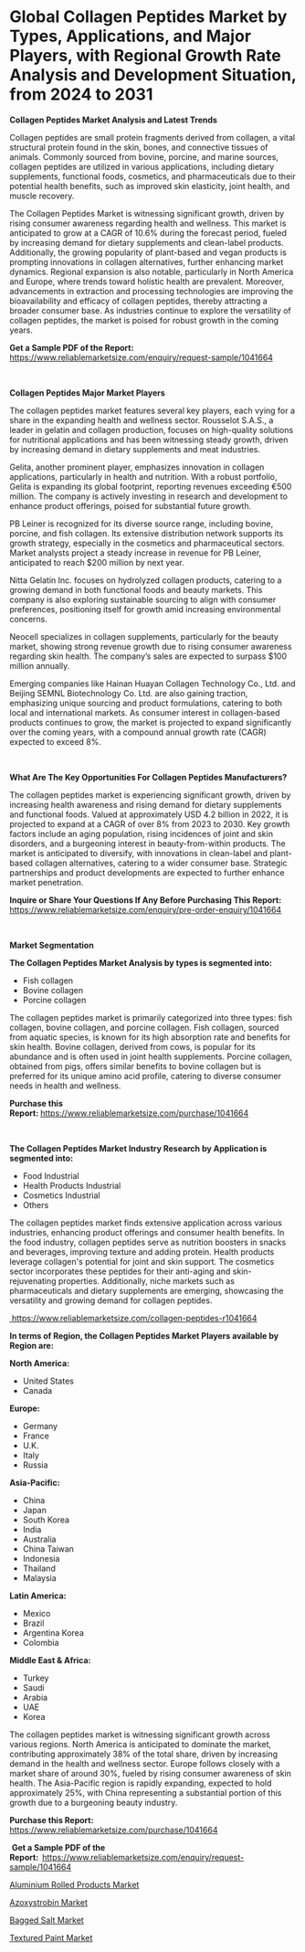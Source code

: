<p><h1>Global Collagen Peptides Market by Types, Applications, and Major Players, with Regional Growth Rate Analysis and Development Situation, from 2024 to 2031</h1></p><p><strong>Collagen Peptides Market Analysis and Latest Trends</strong></p>
<p><p>Collagen peptides are small protein fragments derived from collagen, a vital structural protein found in the skin, bones, and connective tissues of animals. Commonly sourced from bovine, porcine, and marine sources, collagen peptides are utilized in various applications, including dietary supplements, functional foods, cosmetics, and pharmaceuticals due to their potential health benefits, such as improved skin elasticity, joint health, and muscle recovery.</p><p>The Collagen Peptides Market is witnessing significant growth, driven by rising consumer awareness regarding health and wellness. This market is anticipated to grow at a CAGR of 10.6% during the forecast period, fueled by increasing demand for dietary supplements and clean-label products. Additionally, the growing popularity of plant-based and vegan products is prompting innovations in collagen alternatives, further enhancing market dynamics. Regional expansion is also notable, particularly in North America and Europe, where trends toward holistic health are prevalent. Moreover, advancements in extraction and processing technologies are improving the bioavailability and efficacy of collagen peptides, thereby attracting a broader consumer base. As industries continue to explore the versatility of collagen peptides, the market is poised for robust growth in the coming years.</p></p>
<p><strong>Get a Sample PDF of the Report:&nbsp;</strong> <a href="https://www.reliablemarketsize.com/enquiry/request-sample/1041664?utm_campaign=1131&utm_medium=2&utm_source=Github&utm_content=ia&utm_term=07112024&utm_id=collagen-peptides">https://www.reliablemarketsize.com/enquiry/request-sample/1041664</a></p>
<p>&nbsp;</p>
<p><strong>Collagen Peptides Major Market Players</strong></p>
<p><p>The collagen peptides market features several key players, each vying for a share in the expanding health and wellness sector. Rousselot S.A.S., a leader in gelatin and collagen production, focuses on high-quality solutions for nutritional applications and has been witnessing steady growth, driven by increasing demand in dietary supplements and meat industries.</p><p>Gelita, another prominent player, emphasizes innovation in collagen applications, particularly in health and nutrition. With a robust portfolio, Gelita is expanding its global footprint, reporting revenues exceeding €500 million. The company is actively investing in research and development to enhance product offerings, poised for substantial future growth.</p><p>PB Leiner is recognized for its diverse source range, including bovine, porcine, and fish collagen. Its extensive distribution network supports its growth strategy, especially in the cosmetics and pharmaceutical sectors. Market analysts project a steady increase in revenue for PB Leiner, anticipated to reach $200 million by next year.</p><p>Nitta Gelatin Inc. focuses on hydrolyzed collagen products, catering to a growing demand in both functional foods and beauty markets. This company is also exploring sustainable sourcing to align with consumer preferences, positioning itself for growth amid increasing environmental concerns.</p><p>Neocell specializes in collagen supplements, particularly for the beauty market, showing strong revenue growth due to rising consumer awareness regarding skin health. The company’s sales are expected to surpass $100 million annually.</p><p>Emerging companies like Hainan Huayan Collagen Technology Co., Ltd. and Beijing SEMNL Biotechnology Co. Ltd. are also gaining traction, emphasizing unique sourcing and product formulations, catering to both local and international markets. As consumer interest in collagen-based products continues to grow, the market is projected to expand significantly over the coming years, with a compound annual growth rate (CAGR) expected to exceed 8%.</p></p>
<p>&nbsp;</p>
<p><strong>What Are The Key Opportunities For Collagen Peptides Manufacturers?</strong></p>
<p><p>The collagen peptides market is experiencing significant growth, driven by increasing health awareness and rising demand for dietary supplements and functional foods. Valued at approximately USD 4.2 billion in 2022, it is projected to expand at a CAGR of over 8% from 2023 to 2030. Key growth factors include an aging population, rising incidences of joint and skin disorders, and a burgeoning interest in beauty-from-within products. The market is anticipated to diversify, with innovations in clean-label and plant-based collagen alternatives, catering to a wider consumer base. Strategic partnerships and product developments are expected to further enhance market penetration.</p></p>
<p><strong>Inquire or Share Your Questions If Any Before Purchasing This Report:</strong> <a href="https://www.reliablemarketsize.com/enquiry/pre-order-enquiry/1041664?utm_campaign=1131&utm_medium=2&utm_source=Github&utm_content=ia&utm_term=07112024&utm_id=collagen-peptides">https://www.reliablemarketsize.com/enquiry/pre-order-enquiry/1041664</a></p>
<p>&nbsp;</p>
<p><strong>Market Segmentation</strong></p>
<p><strong>The Collagen Peptides Market Analysis by types is segmented into:</strong></p>
<p><ul><li>Fish collagen</li><li>Bovine collagen</li><li>Porcine collagen</li></ul></p>
<p><p>The collagen peptides market is primarily categorized into three types: fish collagen, bovine collagen, and porcine collagen. Fish collagen, sourced from aquatic species, is known for its high absorption rate and benefits for skin health. Bovine collagen, derived from cows, is popular for its abundance and is often used in joint health supplements. Porcine collagen, obtained from pigs, offers similar benefits to bovine collagen but is preferred for its unique amino acid profile, catering to diverse consumer needs in health and wellness.</p></p>
<p><strong>Purchase this Report:&nbsp;</strong><a href="https://www.reliablemarketsize.com/purchase/1041664?utm_campaign=1131&utm_medium=2&utm_source=Github&utm_content=ia&utm_term=07112024&utm_id=collagen-peptides">https://www.reliablemarketsize.com/purchase/1041664</a></p>
<p>&nbsp;</p>
<p><strong>The Collagen Peptides Market Industry Research by Application is segmented into:</strong></p>
<p><ul><li>Food Industrial</li><li>Health Products Industrial</li><li>Cosmetics Industrial</li><li>Others</li></ul></p>
<p><p>The collagen peptides market finds extensive application across various industries, enhancing product offerings and consumer health benefits. In the food industry, collagen peptides serve as nutrition boosters in snacks and beverages, improving texture and adding protein. Health products leverage collagen's potential for joint and skin support. The cosmetics sector incorporates these peptides for their anti-aging and skin-rejuvenating properties. Additionally, niche markets such as pharmaceuticals and dietary supplements are emerging, showcasing the versatility and growing demand for collagen peptides.</p></p>
<p><a href="https://www.reliablemarketsize.com/collagen-peptides-r1041664?utm_campaign=1131&utm_medium=2&utm_source=Github&utm_content=ia&utm_term=07112024&utm_id=collagen-peptides">&nbsp;https://www.reliablemarketsize.com/collagen-peptides-r1041664</a></p>
<p><strong>In terms of Region, the Collagen Peptides Market Players available by Region are:</strong></p>
<p>
    <p> <strong> North America: </strong>
        <ul>
            <li>United States</li>
            <li>Canada</li>
        </ul>
        </p> 
    <p> <strong> Europe: </strong>
        <ul>
            <li>Germany</li>
            <li>France</li>
            <li>U.K.</li>
            <li>Italy</li>
            <li>Russia</li>
        </ul>
        </p> 
    <p> <strong> Asia-Pacific: </strong>
        <ul>
            <li>China</li>
            <li>Japan</li>
            <li>South Korea</li>
            <li>India</li>
            <li>Australia</li>
            <li>China Taiwan</li>
            <li>Indonesia</li>
            <li>Thailand</li>
            <li>Malaysia</li>
        </ul>
        </p> 
    <p> <strong> Latin America: </strong>
        <ul>
            <li>Mexico</li>
            <li>Brazil</li>
            <li>Argentina Korea</li>
            <li>Colombia</li>
        </ul>
        </p> 
    <p> <strong> Middle East & Africa: </strong>
        <ul>
            <li>Turkey</li>
            <li>Saudi</li>
            <li>Arabia</li>
            <li>UAE</li>
            <li>Korea</li>
        </ul>
    </p>
    </p>
<p><p>The collagen peptides market is witnessing significant growth across various regions. North America is anticipated to dominate the market, contributing approximately 38% of the total share, driven by increasing demand in the health and wellness sector. Europe follows closely with a market share of around 30%, fueled by rising consumer awareness of skin health. The Asia-Pacific region is rapidly expanding, expected to hold approximately 25%, with China representing a substantial portion of this growth due to a burgeoning beauty industry.</p></p>
<p><strong>Purchase this Report: </strong><a href="https://www.reliablemarketsize.com/purchase/1041664?utm_campaign=1131&utm_medium=2&utm_source=Github&utm_content=ia&utm_term=07112024&utm_id=collagen-peptides">https://www.reliablemarketsize.com/purchase/1041664</a></p>
<p>&nbsp;<strong>Get a Sample PDF of the Report:&nbsp;&nbsp;</strong><a href="https://www.reliablemarketsize.com/enquiry/request-sample/1041664?utm_campaign=1131&utm_medium=2&utm_source=Github&utm_content=ia&utm_term=07112024&utm_id=collagen-peptides">https://www.reliablemarketsize.com/enquiry/request-sample/1041664</a></p>
<p><strong></strong></p>
<p><p><a href="https://github.com/libbyquberhow/Market-Research-Report-List-1/blob/main/aluminium-rolled-products-market.md?utm_campaign=1131&utm_medium=2&utm_source=Github&utm_content=ia&utm_term=07112024&utm_id=collagen-peptides">Aluminium Rolled Products Market</a></p><p><a href="https://github.com/simaoav1leveto/Market-Research-Report-List-1/blob/main/azoxystrobin-market.md?utm_campaign=1131&utm_medium=2&utm_source=Github&utm_content=ia&utm_term=07112024&utm_id=collagen-peptides">Azoxystrobin Market</a></p><p><a href="https://github.com/CliffMedina6/Market-Research-Report-List-7/blob/main/bagged-salt-market.md?utm_campaign=1131&utm_medium=2&utm_source=Github&utm_content=ia&utm_term=07112024&utm_id=collagen-peptides">Bagged Salt Market</a></p><p><a href="https://github.com/kandidbn/Market-Research-Report-List-1/blob/main/textured-paint-market.md?utm_campaign=1131&utm_medium=2&utm_source=Github&utm_content=ia&utm_term=07112024&utm_id=collagen-peptides">Textured Paint Market</a></p></p>